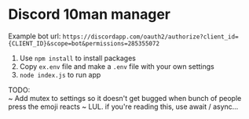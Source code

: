 # Discord 10man manager

Example bot url: `https://discordapp.com/oauth2/authorize?client_id={CLIENT_ID}&scope=bot&permissions=285355072`


1. Use `npm install` to install packages  
2. Copy `ex.env` file and make a `.env` file with your own settings  
3. `node index.js` to run app  


TODO:  
~ Add mutex to settings so it doesn't get bugged when bunch of people press the emoji reacts ~ LUL. if you're reading this, use await / async...
